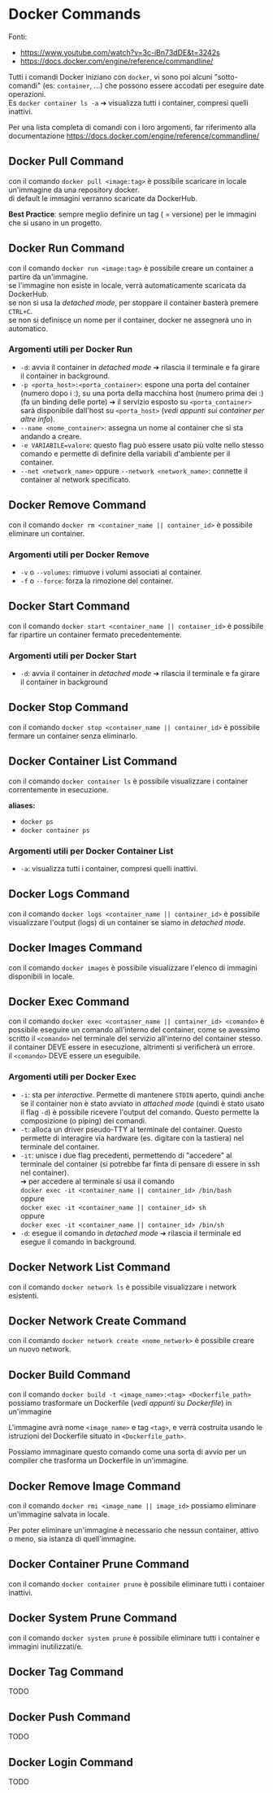 # Docker Commands

Fonti:  
- https://www.youtube.com/watch?v=3c-iBn73dDE&t=3242s
- https://docs.docker.com/engine/reference/commandline/  

Tutti i comandi Docker iniziano con `docker`, vi sono poi alcuni "sotto-comandi" (es: `container`, ...) che possono essere accodati per eseguire date operazioni.  
Es `docker container ls -a` ➔ visualizza tutti i container, compresi quelli inattivi.  

Per una lista completa di comandi con i loro argomenti, far riferimento alla documentazione https://docs.docker.com/engine/reference/commandline/  


## Docker Pull Command

con il comando `docker pull <image:tag>` è possibile scaricare in locale un'immagine da una repository docker.  
di default le immagini verranno scaricate da DockerHub.  

**Best Practice**: sempre meglio definire un tag ( = versione) per le immagini che si usano in un progetto.  

## Docker Run Command

con il comando `docker run <image:tag>` è possibile creare un container a partire da un'immagine.  
se l'immagine non esiste in locale, verrà automaticamente scaricata da DockerHub.  
se non si usa la *detached mode*, per stoppare il container basterà premere `CTRL+C`.  
se non si definisce un nome per il container, docker ne assegnerà uno in automatico.  

### Argomenti utili per Docker Run

- `-d`: avvia il container in *detached mode* ➔ rilascia il terminale e fa girare il container in background.
- `-p <porta_host>:<porta_container>`: espone una porta del container (numero dopo i :), su una porta della macchina host (numero prima dei :) (fa un binding delle porte) ➔ il servizio esposto su `<porta_container>` sarà disponibile dall'host su `<porta_host>` (*vedi appunti sui container per altre info*).
- `--name <nome_container>`: assegna un nome al container che si sta andando a creare.
- `-e VARIABILE=valore`: questo flag può essere usato più volte nello stesso comando e permette di definire della variabili d'ambiente per il container.
- `--net <network_name>` oppure `--network <network_name>`: connette il container al network specificato.  

## Docker Remove Command

con il comando `docker rm <container_name || container_id>` è possibile eliminare un container.  

### Argomenti utili per Docker Remove

- `-v` o `--volumes`: rimuove i volumi associati al container.  
- `-f` o `--force`: forza la rimozione del container.  

## Docker Start Command

con il comando `docker start <container_name || container_id>` è possibile far ripartire un container fermato precedentemente.  

### Argomenti utili per Docker Start

- `-d`: avvia il container in *detached mode* ➔ rilascia il terminale e fa girare il container in background

## Docker Stop Command

con il comando `docker stop <container_name || container_id>` è possibile fermare un container senza eliminarlo. 

## Docker Container List Command

con il comando `docker container ls` è possibile visualizzare i container correntemente in esecuzione.  

**aliases:** 
  - `docker ps`
  - `docker container ps`  

### Argomenti utili per Docker Container List

- `-a`: visualizza tutti i container, compresi quelli inattivi.  

## Docker Logs Command

con il comando `docker logs <container_name || container_id>` è possibile visualizzare l'output (logs) di un container se siamo in *detached mode*. 

## Docker Images Command

con il comando `docker images` è possibile visualizzare l'elenco di immagini disponibili in locale.  

## Docker Exec Command

con il comando `docker exec <container_name || container_id> <comando>` è possibile eseguire un comando all'interno del container, come se avessimo scritto il `<comando>` nel terminale del servizio all'interno del container stesso.  
il container DEVE essere in esecuzione, altrimenti si verificherà un errore.  
il `<comando>` DEVE essere un eseguibile.  

### Argomenti utili per Docker Exec

- `-i`: sta per *interactive*. Permette di mantenere `STDIN` aperto, quindi anche se il container non è stato avviato in *attached mode* (quindi è stato usato il flag `-d`) è possibile ricevere l'output del comando. Questo permette la composizione (o piping) dei comandi.  
- `-t`: alloca un driver pseudo-TTY al terminale del container. Questo permette di interagire via hardware (es. digitare con la tastiera) nel terminale del container.  
- `-it`: unisce i due flag precedenti, permettendo di "accedere" al terminale del container (si potrebbe far finta di pensare di essere in ssh nel container).  
  ➔ per accedere al terminale si usa il comando  
  `docker exec -it <container_name || container_id> /bin/bash`  
  oppure  
  `docker exec -it <container_name || container_id> sh`  
  oppure  
  `docker exec -it <container_name || container_id> /bin/sh`  
- `-d`: esegue il comando in *detached mode* ➔ rilascia il terminale ed esegue il comando in background.

## Docker Network List Command
con il comando `docker network ls` è possibile visualizzare i network esistenti.  

## Docker Network Create Command
con il comando `docker network create <nome_network>` è possibile creare un nuovo network.  

## Docker Build Command

con il comando `docker build -t <image_name>:<tag> <Dockerfile_path>` possiamo trasformare un Dockerfile (*vedi appunti su Dockerfile*) in un'immagine
  
L'immagine avrà nome `<image_name>` e tag `<tag>`, e verrà costruita usando le istruzioni del Dockerfile situato in `<Dockerfile_path>`.

Possiamo immaginare questo comando come una sorta di avvio per un compiler che trasforma un Dockerfile in un'immagine.  

## Docker Remove Image Command

con il comando `docker rmi <image_name || image_id>` possiamo eliminare un'immagine salvata in locale.

Per poter eliminare un'immagine è necessario che nessun container, attivo o meno, sia istanza di quell'immagine.  

## Docker Container Prune Command

con il comando `docker container prune` è possibile eliminare tutti i container inattivi.  

## Docker System Prune Command

con il comando `docker system prune` è possibile eliminare tutti i container e immagini inutilizzati/e.  

## Docker Tag Command

TODO  

## Docker Push Command

TODO  

## Docker Login Command

TODO  
